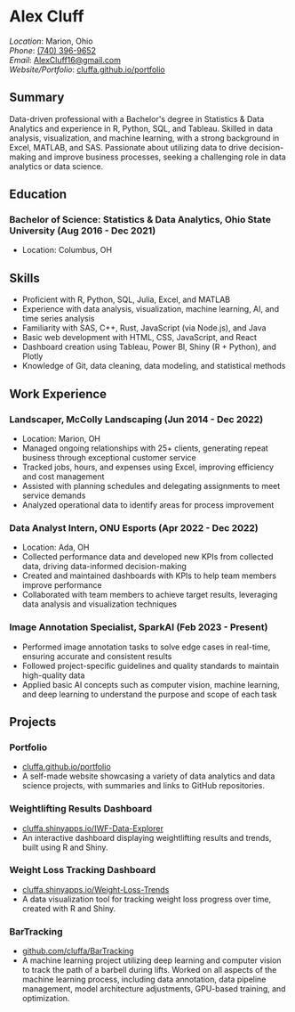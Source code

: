 # Alex Cluff
_Location_: Marion, Ohio  
_Phone_: [(740) 396-9652](tel:7403969652)  
_Email_: [AlexCluff16@gmail.com](mailto:AlexCluff16@gmail.com)  
_Website/Portfolio_: [cluffa.github.io/portfolio](https://cluffa.github.io/portfolio)

## Summary
Data-driven professional with a Bachelor's degree in Statistics & Data Analytics and experience in R, Python, SQL, and Tableau. Skilled in data analysis, visualization, and machine learning, with a strong background in Excel, MATLAB, and SAS. Passionate about utilizing data to drive decision-making and improve business processes, seeking a challenging role in data analytics or data science.

## Education
### Bachelor of Science: Statistics & Data Analytics, Ohio State University (Aug 2016 - Dec 2021)
- Location: Columbus, OH

## Skills
- Proficient with R, Python, SQL, Julia, Excel, and MATLAB
- Experience with data analysis, visualization, machine learning, AI, and time series analysis
- Familiarity with SAS, C++, Rust, JavaScript (via Node.js), and Java
- Basic web development with HTML, CSS, JavaScript, and React
- Dashboard creation using Tableau, Power BI, Shiny (R + Python), and Plotly
- Knowledge of Git, data cleaning, data modeling, and statistical methods

## Work Experience
### Landscaper, McColly Landscaping (Jun 2014 - Dec 2022)
- Location: Marion, OH
- Managed ongoing relationships with 25+ clients, generating repeat business through exceptional customer service
- Tracked jobs, hours, and expenses using Excel, improving efficiency and cost management
- Assisted with planning schedules and delegating assignments to meet service demands
- Analyzed operational data to identify areas for process improvement

### Data Analyst Intern, ONU Esports (Apr 2022 - Dec 2022)
- Location: Ada, OH
- Collected performance data and developed new KPIs from collected data, driving data-informed decision-making
- Created and maintained dashboards with KPIs to help team members improve performance
- Collaborated with team members to achieve target results, leveraging data analysis and visualization techniques

### Image Annotation Specialist, SparkAI (Feb 2023 - Present)
- Performed image annotation tasks to solve edge cases in real-time, ensuring accurate and consistent results
- Followed project-specific guidelines and quality standards to maintain high-quality data
- Applied basic AI concepts such as computer vision, machine learning, and deep learning to understand the purpose and scope of each task

## Projects
### Portfolio
- [cluffa.github.io/portfolio](https://cluffa.github.io/portfolio)
- A self-made website showcasing a variety of data analytics and data science projects, with summaries and links to GitHub repositories.

### Weightlifting Results Dashboard
- [cluffa.shinyapps.io/IWF-Data-Explorer](https://cluffa.shinyapps.io/IWF-Data-Explorer)
- An interactive dashboard displaying weightlifting results and trends, built using R and Shiny.

### Weight Loss Tracking Dashboard
- [cluffa.shinyapps.io/Weight-Loss-Trends](https://cluffa.shinyapps.io/Weight-Loss-Trends)
- A data visualization tool for tracking weight loss progress over time, created with R and Shiny.

### BarTracking
- [github.com/cluffa/BarTracking](https://github.com/cluffa/BarTracking)
- A machine learning project utilizing deep learning and computer vision to track the path of a barbell during lifts. Worked on all aspects of the machine learning process, including data annotation, data pipeline management, model architecture adjustments, GPU-based training, and optimization.
